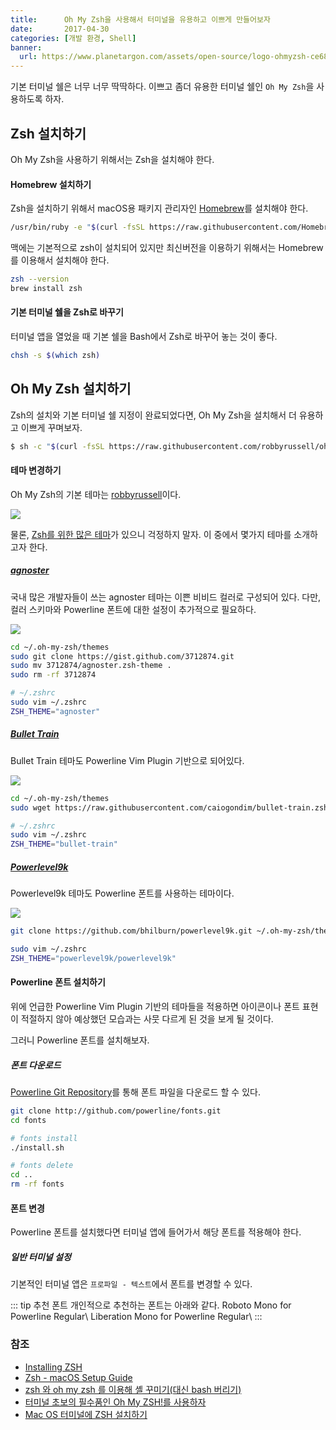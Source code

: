 ```yaml
---
title:      Oh My Zsh을 사용해서 터미널을 유용하고 이쁘게 만들어보자
date:       2017-04-30
categories: [개발 환경, Shell]
banner:
  url: https://www.planetargon.com/assets/open-source/logo-ohmyzsh-ce68f7c0711473bb619d23b1ce1e3a6e53895cd7cc56eb8af57d8076d1928759.png
---
```


기본 터미널 쉘은 너무 너무 딱딱하다. 이쁘고 좀더 유용한 터미널 쉘인 `Oh My Zsh`을 사용하도록 하자.

## Zsh 설치하기

Oh My Zsh을 사용하기 위해서는 Zsh을 설치해야 한다.

#### Homebrew 설치하기

Zsh을 설치하기 위해서 macOS용 패키지 관리자인 [Homebrew](https://brew.sh/index_ko)를 설치해야 한다.

```bash
/usr/bin/ruby -e "$(curl -fsSL https://raw.githubusercontent.com/Homebrew/install/master/install)"
```

맥에는 기본적으로 zsh이 설치되어 있지만 최신버전을 이용하기 위해서는 Homebrew를 이용해서 설치해야 한다.

```bash
zsh --version
brew install zsh
```

#### 기본 터미널 쉘을 Zsh로 바꾸기

터미널 앱을 열었을 때 기본 쉘을 Bash에서 Zsh로 바꾸어 놓는 것이 좋다.

```bash
chsh -s $(which zsh)
```

## Oh My Zsh 설치하기

Zsh의 설치와 기본 터미널 쉘 지정이 완료되었다면, Oh My Zsh을 설치해서 더 유용하고 이쁘게 꾸며보자.

```bash
$ sh -c "$(curl -fsSL https://raw.githubusercontent.com/robbyrussell/oh-my-zsh/master/tools/install.sh)"
```

#### 테마 변경하기

Oh My Zsh의 기본 테마는 [robbyrussell](https://github.com/robbyrussell/oh-my-zsh/wiki/themes)이다.

![](https://cloud.githubusercontent.com/assets/2618447/6316876/710cbb8c-ba03-11e4-90b3-0315d72f270c.jpg)

물론, [Zsh를 위한 많은 테마](https://zshthem.es/all/)가 있으니 걱정하지 말자.
이 중에서 몇가지 테마를 소개하고자 한다.

##### [agnoster](https://github.com/agnoster/agnoster-zsh-theme)

국내 많은 개발자들이 쓰는 agnoster 테마는 이쁜 비비드 컬러로 구성되어 있다.
다만, 컬러 스키마와 Powerline 폰트에 대한 설정이 추가적으로 필요하다.

![](https://cloud.githubusercontent.com/assets/2618447/6316862/70f58fb6-ba03-11e4-82c9-c083bf9a6574.png)

```bash
cd ~/.oh-my-zsh/themes
sudo git clone https://gist.github.com/3712874.git
sudo mv 3712874/agnoster.zsh-theme .
sudo rm -rf 3712874

# ~/.zshrc
sudo vim ~/.zshrc
ZSH_THEME="agnoster"
```

##### [Bullet Train](https://github.com/caiogondim/bullet-train.zsh)

Bullet Train 테마도 Powerline Vim Plugin 기반으로 되어있다.

![](https://camo.githubusercontent.com/c5b0c78df1c3ca27bb2c5577114a92018bbdbee0/687474703a2f2f7261772e6769746875622e636f6d2f6361696f676f6e64696d2f62756c6c65742d747261696e2d6f682d6d792d7a73682d7468656d652f6d61737465722f696d672f707265766965772e676966)

```bash
cd ~/.oh-my-zsh/themes
sudo wget https://raw.githubusercontent.com/caiogondim/bullet-train.zsh/master/bullet-train.zsh-theme

# ~/.zshrc
sudo vim ~/.zshrc
ZSH_THEME="bullet-train"
```

##### [Powerlevel9k](https://github.com/bhilburn/powerlevel9k)

Powerlevel9k 테마도 Powerline 폰트를 사용하는 테마이다.

![](https://camo.githubusercontent.com/31da002de611cfef95f6daaa8b1baedef4079703/687474703a2f2f6268696c6275726e2e6f72672f636f6e74656e742f696d616765732f323031352f30312f706c396b2d696d70726f7665642e706e67)

```bash
git clone https://github.com/bhilburn/powerlevel9k.git ~/.oh-my-zsh/themes/powerlevel9k

sudo vim ~/.zshrc
ZSH_THEME="powerlevel9k/powerlevel9k"
```

#### Powerline 폰트 설치하기

위에 언급한 Powerline Vim Plugin 기반의 테마들을 적용하면 아이콘이나 폰트 표현이 적절하지 않아 예상했던 모습과는 사뭇 다르게 된 것을 보게 될 것이다.

그러니 Powerline 폰트를 설치해보자.

##### 폰트 다운로드

[Powerline Git Repository](https://github.com/powerline/fonts)를 통해 폰트 파일을 다운로드 할 수 있다.

```bash
git clone http://github.com/powerline/fonts.git
cd fonts

# fonts install
./install.sh

# fonts delete
cd ..
rm -rf fonts
```

#### 폰트 변경

Powerline 폰트를 설치했다면 터미널 앱에 들어가서 해당 폰트를 적용해야 한다.

##### 일반 터미널 설정

기본적인 터미널 앱은 `프로파일 - 텍스트`에서 폰트를 변경할 수 있다.

::: tip 추천 폰트
개인적으로 추천하는 폰트는 아래와 같다.
Roboto Mono for Powerline Regular\\
Liberation Mono for Powerline Regular\\
:::

### 참조

-   [Installing ZSH](https://github.com/robbyrussell/oh-my-zsh/wiki/Installing-ZSH)
-   [Zsh - macOS Setup Guide](https://sourabhbajaj.com/mac-setup/iTerm/zsh.html)
-   [zsh 와 oh my zsh 를 이용해 셸 꾸미기(대신 bash 버리기)](https://youngbin.xyz/blog//2015/05/17/using-zsh-and-oh-my-zsh-instead-of-bash-for-shell-customizing.html)
-   [터미널 초보의 필수품인 Oh My ZSH!를 사용하자 ](https://nolboo.kim/blog/2015/08/21/oh-my-zsh/)
-   [Mac OS 터미널에 ZSH 설치하기](http://thdev.tech/mac/2016/05/01/Mac-ZSH-Install.html)
